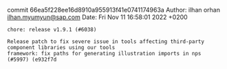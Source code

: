 commit 66ea5f228ee16d8910a955913f41e0741174963a
Author: ilhan orhan <ilhan.myumyun@sap.com>
Date:   Fri Nov 11 16:58:01 2022 +0200

    chore: release v1.9.1 (#6038)
    
    Release patch to fix severe issue in tools affecting third-party component libraries using our tools
    framework: fix paths for generating illustration imports in nps (#5997) (e932f7d
